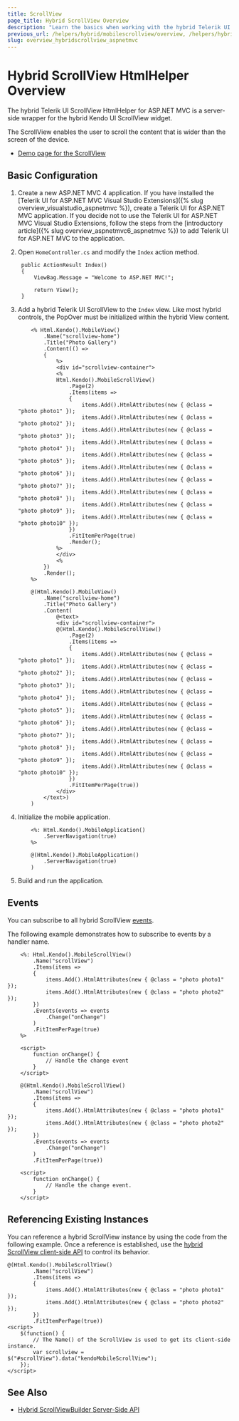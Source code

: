 ```yaml
---
title: ScrollView
page_title: Hybrid ScrollView Overview
description: "Learn the basics when working with the hybrid Telerik UI ScrollView HtmlHelper for ASP.NET MVC."
previous_url: /helpers/hybrid/mobilescrollview/overview, /helpers/hybrid/mobilescrollview
slug: overview_hybridscrollview_aspnetmvc
---
```


#  Hybrid ScrollView HtmlHelper Overview

The hybrid Telerik UI ScrollView HtmlHelper for ASP.NET MVC is a server-side wrapper for the hybrid Kendo UI ScrollView widget.

The ScrollView enables the user to scroll the content that is wider than the screen of the device.

* [Demo page for the ScrollView](http://demos.telerik.com/kendo-ui/m/index#scrollview/mobile)

## Basic Configuration

1. Create a new ASP.NET MVC 4 application. If you have installed the [Telerik UI for ASP.NET MVC Visual Studio Extensions]({% slug overview_visualstudio_aspnetmvc %}), create a Telerik UI for ASP.NET MVC application. If you decide not to use the Telerik UI for ASP.NET MVC Visual Studio Extensions, follow the steps from the [introductory article]({% slug overview_aspnetmvc6_aspnetmvc %}) to add Telerik UI for ASP.NET MVC to the application.
1. Open `HomeController.cs` and modify the `Index` action method.

        public ActionResult Index()
        {
            ViewBag.Message = "Welcome to ASP.NET MVC!";

            return View();
        }

1. Add a hybrid Telerik UI ScrollView to the `Index` view. Like most hybrid controls, the PopOver must be initialized within the hybrid View content.

    ```ASPX
        <% Html.Kendo().MobileView()
            .Name("scrollview-home")
            .Title("Photo Gallery")
            .Content(() =>
            {
                %>
                <div id="scrollview-container">
                <%
                Html.Kendo().MobileScrollView()
                    .Page(2)
                    .Items(items =>
                    {
                        items.Add().HtmlAttributes(new { @class = "photo photo1" });
                        items.Add().HtmlAttributes(new { @class = "photo photo2" });
                        items.Add().HtmlAttributes(new { @class = "photo photo3" });
                        items.Add().HtmlAttributes(new { @class = "photo photo4" });
                        items.Add().HtmlAttributes(new { @class = "photo photo5" });
                        items.Add().HtmlAttributes(new { @class = "photo photo6" });
                        items.Add().HtmlAttributes(new { @class = "photo photo7" });
                        items.Add().HtmlAttributes(new { @class = "photo photo8" });
                        items.Add().HtmlAttributes(new { @class = "photo photo9" });
                        items.Add().HtmlAttributes(new { @class = "photo photo10" });
                    })
                    .FitItemPerPage(true)
                    .Render();
                %>
                </div>
                <%
            })
            .Render();
        %>
    ```
    ```Razor
        @(Html.Kendo().MobileView()
            .Name("scrollview-home")
            .Title("Photo Gallery")
            .Content(
                @<text>
                <div id="scrollview-container">
                @(Html.Kendo().MobileScrollView()
                    .Page(2)
                    .Items(items =>
                    {
                        items.Add().HtmlAttributes(new { @class = "photo photo1" });
                        items.Add().HtmlAttributes(new { @class = "photo photo2" });
                        items.Add().HtmlAttributes(new { @class = "photo photo3" });
                        items.Add().HtmlAttributes(new { @class = "photo photo4" });
                        items.Add().HtmlAttributes(new { @class = "photo photo5" });
                        items.Add().HtmlAttributes(new { @class = "photo photo6" });
                        items.Add().HtmlAttributes(new { @class = "photo photo7" });
                        items.Add().HtmlAttributes(new { @class = "photo photo8" });
                        items.Add().HtmlAttributes(new { @class = "photo photo9" });
                        items.Add().HtmlAttributes(new { @class = "photo photo10" });
                    })
                    .FitItemPerPage(true))
                </div>
            </text>)
        )
    ```

1. Initialize the mobile application.

    ```ASPX
        <%: Html.Kendo().MobileApplication()
            .ServerNavigation(true)
        %>
    ```
    ```Razor
        @(Html.Kendo().MobileApplication()
            .ServerNavigation(true)
        )
    ```

1. Build and run the application.

## Events

You can subscribe to all hybrid ScrollView [events](https://docs.telerik.com/kendo-ui/api/javascript/mobile/ui/scrollview#events).

The following example demonstrates how to subscribe to events by a handler name.

```ASPX
    <%: Html.Kendo().MobileScrollView()
        .Name("scrollView")
        .Items(items =>
        {
            items.Add().HtmlAttributes(new { @class = "photo photo1" });
            items.Add().HtmlAttributes(new { @class = "photo photo2" });
        })
        .Events(events => events
            .Change("onChange")
        )
        .FitItemPerPage(true)
    %>

    <script>
        function onChange() {
            // Handle the change event
        }
    </script>
```
```Razor
    @(Html.Kendo().MobileScrollView()
        .Name("scrollView")
        .Items(items =>
        {
            items.Add().HtmlAttributes(new { @class = "photo photo1" });
            items.Add().HtmlAttributes(new { @class = "photo photo2" });
        })
        .Events(events => events
            .Change("onChange")
        )
        .FitItemPerPage(true))

    <script>
        function onChange() {
            // Handle the change event.
        }
    </script>
```

## Referencing Existing Instances

You can reference a hybrid ScrollView instance by using the code from the following example. Once a reference is established, use the [hybrid ScrollView client-side API](https://docs.telerik.com/kendo-ui/api/javascript/mobile/ui/scrollview#methods) to control its behavior.

    @(Html.Kendo().MobileScrollView()
            .Name("scrollView")
            .Items(items =>
            {
                items.Add().HtmlAttributes(new { @class = "photo photo1" });
                items.Add().HtmlAttributes(new { @class = "photo photo2" });
            })
            .FitItemPerPage(true))
    <script>
        $(function() {
            // The Name() of the ScrollView is used to get its client-side instance.
            var scrollview = $("#scrollView").data("kendoMobileScrollView");
        });
    </script>

## See Also

* [Hybrid ScrollViewBuilder Server-Side API](http://docs.telerik.com/aspnet-mvc/api/Kendo.Mvc.UI.Fluent/MobileScrollViewBuilder)
